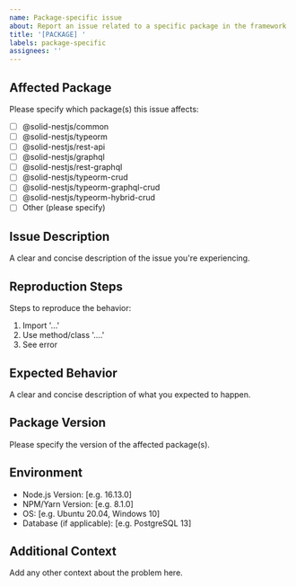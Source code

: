 ```yaml
---
name: Package-specific issue
about: Report an issue related to a specific package in the framework
title: '[PACKAGE] '
labels: package-specific
assignees: ''
---
```


## Affected Package

Please specify which package(s) this issue affects:

- [ ] @solid-nestjs/common
- [ ] @solid-nestjs/typeorm
- [ ] @solid-nestjs/rest-api
- [ ] @solid-nestjs/graphql
- [ ] @solid-nestjs/rest-graphql
- [ ] @solid-nestjs/typeorm-crud
- [ ] @solid-nestjs/typeorm-graphql-crud
- [ ] @solid-nestjs/typeorm-hybrid-crud
- [ ] Other (please specify)

## Issue Description

A clear and concise description of the issue you're experiencing.

## Reproduction Steps

Steps to reproduce the behavior:

1. Import '...'
2. Use method/class '....'
3. See error

## Expected Behavior

A clear and concise description of what you expected to happen.

## Package Version

Please specify the version of the affected package(s).

## Environment

- Node.js Version: [e.g. 16.13.0]
- NPM/Yarn Version: [e.g. 8.1.0]
- OS: [e.g. Ubuntu 20.04, Windows 10]
- Database (if applicable): [e.g. PostgreSQL 13]

## Additional Context

Add any other context about the problem here.
